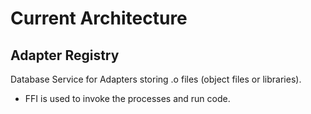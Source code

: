 # Current Architecture

## Adapter Registry

Database Service for Adapters storing .o files (object files or libraries).

- FFI is used to invoke the processes and run code.
